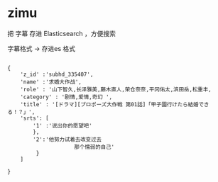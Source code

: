 # zimu
把 字幕 存进 Elasticsearch  ，方便搜索


字幕格式 -> 存进es 格式 
<pre><code>
{
    'z_id' :'subhd_335407',
    'name' :'求婚大作战',
    'role' : '山下智久,长泽雅美,藤木直人,荣仓奈奈,平冈佑太,滨田岳,松重丰,
    'category' : '剧情,爱情,奇幻 ',
    'title' : '[ドラマ][プロポーズ大作戦 第01話]「甲子園行けたら結婚できる！？」',
    'srts': [
        '1' :'说出你的愿望吧'
        },
        '2':'他努力试着去改变过去
                     那个懦弱的自己'
         }
    ]
    
}
</code></pre>